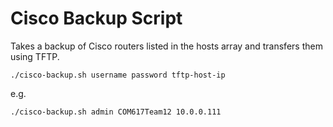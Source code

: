 # Cisco Backup Script

Takes a backup of Cisco routers listed in the hosts array and transfers them using TFTP.

    ./cisco-backup.sh username password tftp-host-ip

e.g.

    ./cisco-backup.sh admin COM617Team12 10.0.0.111
